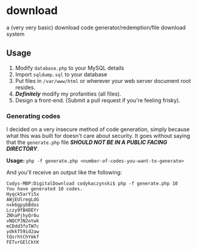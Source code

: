 # download
a (very very basic) download code generator/redemption/file download system

## Usage
1. Modify `database.php` to your MySQL details
2. Import `sqldump.sql` to your database
3. Put files in `/var/www/html` or wherever your web server document root resides.
4. ***Definitely*** modify my profanities (all files).
5. Design a front-end. (Submit a pull request if you're feeling frisky).

### Generating codes
I decided on a very insecure method of code generation, simply because what this was built for doesn't care about security.
It goes without saying that the `generate.php` file ***SHOULD NOT BE IN A PUBLIC FACING DIRECTORY***.

**Usage:** `php -f generate.php <number-of-codes-you-want-to-generate>`

And you'll receive an output like the following:
```
Codys-MBP:DigitalDownload codykaczynski$ php -f generate.php 10
You have generated 10 codes.
Hyqck5arYi5x 
AWjEUlregLdG 
nxk6gpybBdos 
Lczy9fB4DEYr 
ZNhaPjhyQr8u 
vNQCPJN2otwk 
mCDdd3foTW7c 
ydkkT59id2aw 
tQsrhtChYmkf 
FETvrGElCktK
```
